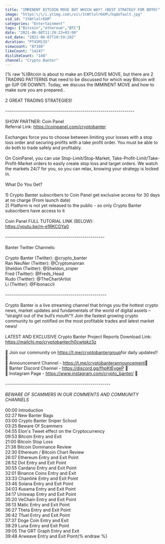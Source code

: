 ```yaml
---
title: "IMMINENT BITCOIN MOVE BUT WHICH WAY? (BEST STRATEGY FOR BOTH)"
image: "https:\/\/i.ytimg.com\/vi\/1tWtlolr6kM\/hqdefault.jpg"
vid_id: "1tWtlolr6kM"
categories: "Entertainment"
tags: ["Bitcoin","ethereum","BTC"]
date: "2021-06-08T11:28:23+03:00"
vid_date: "2021-06-07T10:59:28Z"
duration: "PT45M13S"
viewcount: "87188"
likeCount: "14247"
dislikeCount: "148"
channel: "Crypto Banter"
---
```

{% raw %}Bitcoin is about to make an EXPLOSIVE MOVE, but there are 2 TRADING PATTERNS that need to be discussed for which way Bitcoin will go (UP OR DOWN?). Today, we discuss the IMMINENT MOVE and how to make sure you are prepared.. <br /><br />2  GREAT TRADING STRATEGIES!<br /><br />-----------------------------------------------------------------<br /><br />SHOW PARTNER: Coin Panel<br />Referral Link: <a rel="nofollow" target="blank" href="https://coinpanel.com/cryptobanter">https://coinpanel.com/cryptobanter</a><br /><br />Exchanges force you to choose between limiting your losses with a stop loss order and securing profits with a take profit order. You must be able to do both to trade safely and profitably.<br /><br />On CoinPanel, you can use Stop-Limit/Stop-Market, Take-Profit-Limit/Take-Profit-Market orders to easily create stop loss and target orders. We watch the markets 24/7 for you, so you can relax, knowing your strategy is locked in.<br /><br />What Do You Get? <br /><br />1) Crypto Banter subscribers to Coin Panel get exclusive access for 30 days at no charge (From launch date)<br />2) Platform is not yet released to the public - so only Crypto Banter subscribers have access to it<br /><br />Coin Panel FULL TUTORIAL LINK (BELOW): <br /><a rel="nofollow" target="blank" href="https://youtu.be/m-e1RKCGYa0">https://youtu.be/m-e1RKCGYa0</a><br /><br />--------------------------------------------------<br /><br />Banter Twitter Channels: <br /><br />Crypto Banter (Twitter): @crypto_banter<br />Ran NeuNer (Twitter): @Cryptomanran <br />Sheldon (Twitter): @Sheldon_sniper <br />Fred (Twitter): @Freds_Head <br />Rudo (Twitter): @TheChartArtist <br />Li (Twitter): @Fibonaccli<br /><br />---------------------------------------------------<br /><br />Crypto Banter is a live streaming channel that brings you the hottest crypto news, market updates and fundamentals of the world of digital assets – “straight out of the bull’s mouth”!! Join the fastest growing crypto community to get notified on the most profitable trades and latest market news!<br /><br />LATEST AND EXCLUSIVE Crypto Banter Project Reports Download Link:<br /><a rel="nofollow" target="blank" href="https://mailchi.mp/cryptobanter/h0cwtqkz3z">https://mailchi.mp/cryptobanter/h0cwtqkz3z</a><br /><br />🚀 Join our community on <a rel="nofollow" target="blank" href="https://t.me/cryptobantergroup​​">https://t.me/cryptobantergroup​​</a> for daily updates!! 🚀<br />🚀 Announcement Channel - <a rel="nofollow" target="blank" href="https://t.me/cryptobanterannouncement​​​">https://t.me/cryptobanterannouncement​​​</a> 🚀​​<br />🚀​​ Banter Discord Channel -  <a rel="nofollow" target="blank" href="https://discord.gg/fhpKtEygeP">https://discord.gg/fhpKtEygeP</a> 🚀<br />🚀 Instagram Page - <a rel="nofollow" target="blank" href="https://www.instagram.com/crypto_banter/">https://www.instagram.com/crypto_banter/</a> 🚀<br /><br />​​-----------------------------------------------------<br /><br />*BEWARE OF SCAMMERS IN OUR COMMENTS AND COMMUNITY CHANNELS*<br /><br />00:00 Introduction<br />02:27 New Banter Bags<br />03:00 Crypto Banter Sniper School<br />03:25 Beware Of Scammers<br />04:55 Elon's Tweet effect on the Cryptocurrency<br />09:53 Bitcoin Entry and Exit<br />21:00 Bitcoin Stop Loss<br />21:38 Bitcoin Dominance Review<br />22:30 Ethereum / Bitcoin Chart Review<br />26:07 Ethereum Entry and Exit Point<br />28:52 Dot Entry and Exit Point<br />30:55 Cardano Entry and Exit Point<br />32:01 Binance Coins Entry and Exit<br />33:33 Chainlink Entry and Exit Point<br />33:46 Solana Entry and Exit Point<br />34:03 Kusama Entry and Exit Point<br />34:17 Uniswap Entry and Exit Point<br />35:20 VeChain Entry and Exit Point<br />36:13 Matic Entry and Exit Point<br />36:27 Theta Entry and Exit Point<br />36:42 Tfuel Entry and Exit Point<br />37:37 Doge Coin Entry and Exit<br />38:29 Luna Entry and Exit Point<br />39:05 The GRT Graph Entry and Exit<br />39:48 Arweave Entry and Exit Point{% endraw %}
